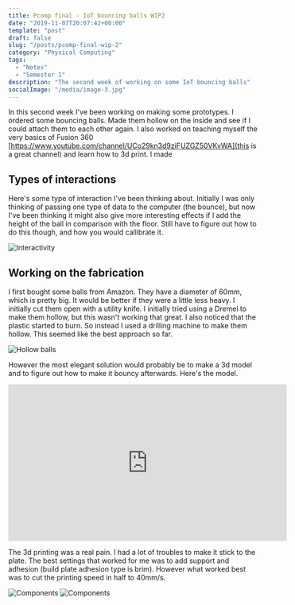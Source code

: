 ```yaml
---
title: Pcomp final - IoT bouncing balls WIP2
date: "2019-11-07T20:07:42+00:00"
template: "post"
draft: false
slug: "/posts/pcomp-final-wip-2"
category: "Physical Computing"
tags:
  - "Notes"
  - "Semester 1"
description: "The second week of working on some IoT bouncing balls"
socialImage: "/media/image-3.jpg"
---
```

In this second week I've been working on making some prototypes. I ordered some bouncing balls. Made them hollow on the inside and see if I could attach them to each other again. I also worked on teaching myself the very basics of Fusion 360 [https://www.youtube.com/channel/UCo29kn3d9ziFUZGZ50VKvWA](this is a great channel) and learn how to 3d print. I made 

## Types of interactions
Here's some type of interaction I've been thinking about. Initially I was only thinking of passing one type of data to the computer (the bounce), but now I've been thinking it might also give more interesting effects if I add the height of the ball in comparison with the floor. Still have to figure out how to do this though, and how you would callibrate it.

![Interactivity](/media/pcomp/final/interactivity.png)

## Working on the fabrication 
I first bought some balls from Amazon. They have a diameter of 60mm, which is pretty big. It would be better if they were a little less heavy. I initially cut them open with a utility knife. I initially tried using a Dremel to make them hollow, but this wasn't working that great. I also noticed that the plastic started to burn. So instead I used a drilling machine to make them hollow. This seemed like the best approach so far.

![Hollow balls](/media/pcomp/final/hollowballs.jpg)

However the most elegant solution would probably be to make a 3d model and to figure out how to make it bouncy afterwards. Here's the model.

<iframe width="560" height="315" src="https://www.youtube.com/embed/R_-pQe2MaTg" frameborder="0" allow="accelerometer; autoplay; encrypted-media; gyroscope; picture-in-picture" allowfullscreen></iframe>

The 3d printing was a real pain. I had a lot of troubles to make it stick to the plate. The best settings that worked for me was to add support and adhesion (build plate adhesion type is brim). However what worked best was to cut the printing speed in half to 40mm/s.

![Components](/media/pcomp/final/3dprint.jpg)
![Components](/media/pcomp/final/3dprint_sketch.jpg)

